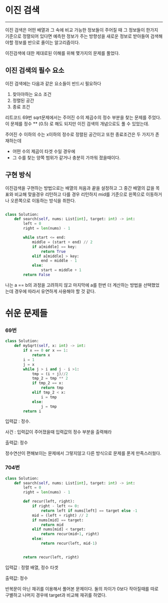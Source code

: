 # 이진 검색

---
이진 검색은 어떤 배열과 그 속에 비교 가능한 정보들이 주어질 때 그 정보들이 한가지 기준으로 정렬되어 있다면 예측한 정보가 주는 방향성을 새로운 정보로 받아들여 검색해야할 정보를 반으로 줄이는 알고리즘이다. 

이진검색에 대한 제대로된 이해를 위해 몇가지의 문제를 풀었다.


## 이진 검색의 필수 요소
 이진 검색에는 다음과 같은 요소들이 반드시 필요하다
 1. 찾아야하는 요소 조건
 2. 정렬된 공간
 3. 종료 조건
 
리트코드 69번 sqrt문제에서는 주어진 수의 제곱수의 정수 부분을 찾는 문제를 주었다. 
이 문제를 정수 ** (0.5) 로 해도 되지만 
이진 검색의 개념으로도 풀 수 있었는데.

주어진 수 이하의 수는 x이하의 정수로 정렬된 공간이고 또한 종료조건은 두 가지가 존재하는데 

* 어떤 수의 제곱이 타겟 수일 경우에
* 그 수를 찾는 양쪽 범위가 같거나 충분히 가까워 졌을때이다.



## 구현 방식
이진검색을 구현하는 방법으로는 배열의 처음과 끝을 설정하고 그 중간 배열의 값을 목표와 비교해 맞을경우 리턴하고 다를 경우 리턴하지 mid를 기준으로 왼쪽으로 이동하거나 오른쪽으로 이동하는 방식을 취한다.


```python

class Solution:
    def search(self, nums: List[int], target: int) -> int:
        left = 0
        right = len(nums) - 1

        while start <= end:
            middle = (start + end) // 2
            if a[middle] == key:
                return True
            elif a[middle] > key:
                end = middle - 1
            else:
                start = middle + 1
        return False

```


나는 a == b의 과정을 고려하지 않고 마지막에 a를 한번 더 계산하는 방법을 선택했었는데 경우에 따라서 유연하게 사용해야 할 것 같다. 


# 쉬운 문제들 


### 69번

```python
class Solution:
    def mySqrt(self, x: int) -> int:
        if x == 0 or x == 1:
            return x
        i = 1
        j = x
        while j > i and j - i >1:
            tmp = (i + j)//2
            tmp_2 = tmp ** 2
            if tmp_2 == x:
                return tmp
            elif tmp_2 < x:
                i = tmp
            else:
                j = tmp
        return i

```

입력값 : 정수.

사건 : 입력값이 주어졌을때 입력값의 정수 부분을 출력해라

출력값: 정수

정수연산이 편해보이는 문제에서 그렇지않고 다른 방식으로 문제를 푼게 만족스러웠다.

### 704번

```python
class Solution:
    def search(self, nums: List[int], target: int) -> int:
        left = 0
        right = len(nums) - 1

        def recur(left, right):
            if right - left <= 0:
                return left if nums[left] == target else -1
            mid = (left + right) // 2 
            if nums[mid] == target:
                return mid
            elif nums[mid] < target:
                return recur(mid+1, right)
            else:
                return recur(left, mid-1)

    
        return recur(left, right)
```

입력값 : 정렬 배열, 정수 타겟

출력값: 정수

반복문이 아닌 재귀를 이용해서 풀어본 문제이다. 둘의 차이가 0보다 작아질때를 따로 구별하고 나머지 경우에 target과 비교해 재귀를 하였다.
